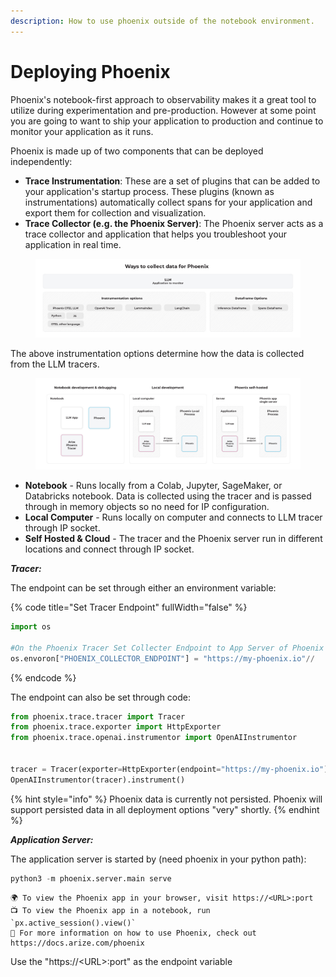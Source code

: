 ```yaml
---
description: How to use phoenix outside of the notebook environment.
---
```


# Deploying Phoenix

Phoenix's notebook-first approach to observability makes it a great tool to utilize during experimentation and pre-production. However at some point you are going to want to ship your application to production and continue to monitor your application as it runs.&#x20;

Phoenix is made up of two components that can be deployed independently:

* **Trace Instrumentation**: These are a set of plugins that can be added to your application's startup process. These plugins (known as instrumentations) automatically collect spans for your application and export them for collection and visualization.
* **Trace Collector (e.g. the Phoenix Server)**: The Phoenix server acts as a trace collector and application that helps you troubleshoot your application in real time.

<figure><img src="../.gitbook/assets/deploying_pheonix_v2.jpg" alt=""><figcaption></figcaption></figure>

The above instrumentation options determine how the data is collected from the LLM tracers.&#x20;

<figure><img src="../.gitbook/assets/deploying_phoenix_deployment_options.jpg" alt=""><figcaption></figcaption></figure>

* **Notebook** - Runs locally from a Colab, Jupyter, SageMaker, or Databricks notebook. Data is collected using the tracer and is passed through in memory objects so no need for IP configuration. &#x20;
* **Local Computer** - Runs locally on computer and connects to LLM tracer through IP socket.
* **Self Hosted & Cloud** - The tracer and the Phoenix server run in different locations and connect through IP socket.

_**Tracer:**_

The endpoint can be set through either an environment variable:

{% code title="Set Tracer Endpoint" fullWidth="false" %}
```python
import os

#On the Phoenix Tracer Set Collecter Endpoint to App Server of Phoenix
os.envoron["PHOENIX_COLLECTOR_ENDPOINT"] = "https://my-phoenix.io"// 
```
{% endcode %}

The endpoint can also be set through code:

```python
from phoenix.trace.tracer import Tracer
from phoenix.trace.exporter import HttpExporter
from phoenix.trace.openai.instrumentor import OpenAIInstrumentor


tracer = Tracer(exporter=HttpExporter(endpoint="https://my-phoenix.io"))
OpenAIInstrumentor(tracer).instrument()
```

{% hint style="info" %}
Phoenix data is currently not persisted. Phoenix will support persisted data in all deployment options "very" shortly.
{% endhint %}

_**Application Server:**_

The application server is started by (need phoenix in your python path):

```python
python3 -m phoenix.server.main serve
```

```
🌍 To view the Phoenix app in your browser, visit https://<URL>:port
📺 To view the Phoenix app in a notebook, run `px.active_session().view()`
📖 For more information on how to use Phoenix, check out https://docs.arize.com/phoenix
```

Use the "https://\<URL>:port" as the endpoint variable
